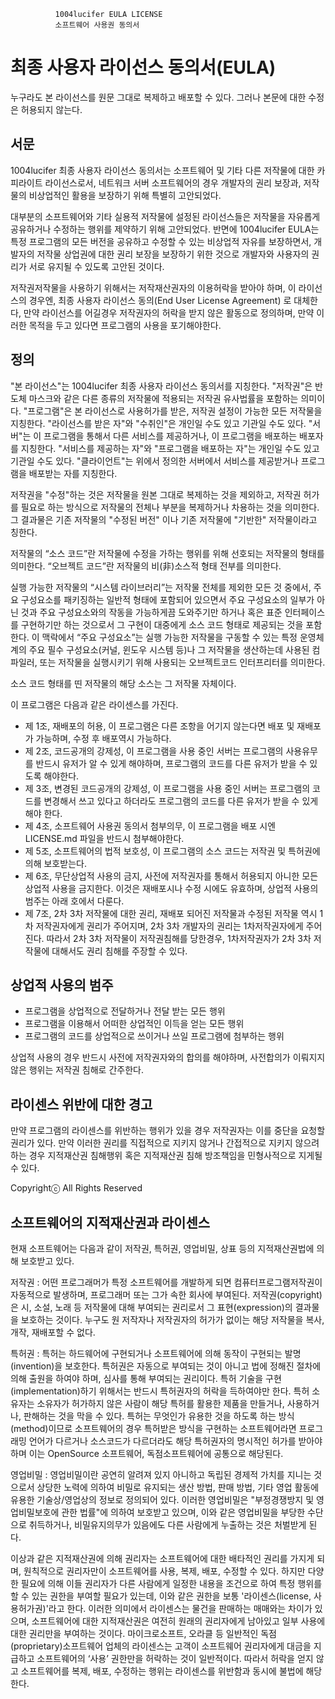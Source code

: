               1004lucifer EULA LICENSE
              소프트웨어 사용권 동의서

최종 사용자 라이선스 동의서(EULA)
=================
누구라도 본 라이선스를 원문 그대로 복제하고 배포할 수 있다. 그러나 본문에 대한 수정은 허용되지 않는다.

서문
----------------------------------
1004lucifer 최종 사용자 라이선스 동의서는 소프트웨어 및 기타 다른 저작물에 대한 카피라이트 라이선스로서, 네트워크 서버 소프트웨어의 경우 개발자의 권리 보장과, 저작물의 비상업적인 활용을 보장하기 위해 특별히 고안되었다.

대부분의 소프트웨어와 기타 실용적 저작물에 설정된 라이선스들은 저작물을 자유롭게 공유하거나 수정하는 행위를 제약하기 위해 고안되었다. 반면에 1004lucifer EULA는 특정 프로그램의 모든 버전을 공유하고 수정할 수 있는 비상업적 자유를 보장하면서, 개발자의 저작물 상업권에 대한 권리 보장을 보장하기 위한 것으로 개발자와 사용자의 권리가 서로 유지될 수 있도록 고안된 것이다.

저작권저작물을 사용하기 위해서는 저작재산권자의 이용허락을 받아야 하며, 이 라이선스의 경우엔, 최종 사용자 라이선스 동의(End User License Agreement) 로 대체한다, 만약 라이선스를 어길경우 저작권자의 허락을 받지 않은 활동으로 정의하며, 만약 이러한 목적을 두고 있다면 프로그램의 사용을 포기해야한다.


정의
----------------------------------
"본 라이선스"는 1004lucifer 최종 사용자 라이선스 동의서를 지칭한다.
"저작권"은 반도체 마스크와 같은 다른 종류의 저작물에 적용되는 저작권 유사법률을 포함하는 의미이다.
"프로그램"은 본 라이선스로 사용허가를 받은, 저작권 설정이 가능한 모든 저작물을 지칭한다. "라이선스를 받은 자"와 "수취인"은 개인일 수도 있고 기관일 수도 있다.
"서버"는 이 프로그램을 통해서 다른 서비스를 제공하거나, 이 프로그램을 배포하는 배포자를 지칭한다. "서비스를 제공하는 자"와 "프로그램을 배포하는 자"는 개인일 수도 있고 기관일 수도 있다.
"클라이언트"는 위에서 정의한 서버에서 서비스를 제공받거나 프로그램을 배포받는 자를 지칭한다.

저작권을 "수정"하는 것은 저작물을 원본 그대로 복제하는 것을 제외하고, 저작권 허가를 필요로 하는 방식으로 저작물의 전체나 부분을 복제하거나 차용하는 것을 의미한다. 그 결과물은 기존 저작물의 "수정된 버전" 이나 기존 저작물에 "기반한" 저작물이라고 칭한다.

저작물의 “소스 코드”란 저작물에 수정을 가하는 행위를 위해 선호되는 저작물의 형태를 의미한다. “오브젝트 코드”란 저작물의 비(非)소스적 형태 전부를 의미한다.

실행 가능한 저작물의 “시스템 라이브러리”는 저작물 전체를 제외한 모든 것 중에서, 주요 구성요소를 패키징하는 일반적 형태에 포함되어 있으면서 주요 구성요소의 일부가 아닌 것과 주요 구성요소와의 작동을 가능하게끔 도와주기만 하거나 혹은 표준 인터페이스를 구현하기만 하는 것으로서 그 구현이 대중에게 소스 코드 형태로 제공되는 것을 포함한다. 이 맥락에서 “주요 구성요소”는 실행 가능한 저작물을 구동할 수 있는 특정 운영체계의 주요 필수 구성요소(커널, 윈도우 시스템 등)나 그 저작물을 생산하는데 사용된 컴파일러, 또는 저작물을 실행시키기 위해 사용되는 오브젝트코드 인터프리터를 의미한다.

소스 코드 형태를 띤 저작물의 해당 소스는 그 저작물 자체이다.


이 프로그램은  다음과 같은 라이센스를 가진다.

- 제 1조, 재배포의 허용, 이 프로그램은 다른 조항을 어기지 않는다면 배포 및 재배포가 가능하며, 수정 후 배포역시 가능하다.
- 제 2조, 코드공개의 강제성, 이 프로그램을 사용 중인 서버는 프로그램의 사용유무를 반드시 유저가 알 수 있게 해야하며, 프로그램의 코드를 다른 유저가 받을 수 있도록 해야한다.
- 제 3조, 변경된 코드공개의 강제성,  이 프로그램을 사용 중인 서버는 프로그램의 코드를 변경해서 쓰고 있다고 하더라도 프로그램의 코드를 다른 유저가 받을 수 있게 해야 한다.
- 제 4조, 소프트웨어 사용권 동의서 첨부의무, 이 프로그램을 배포 시엔 LICENSE.md 파일을 반드시 첨부해야한다.
- 제 5조, 소프트웨어의 법적 보호성, 이 프로그램의 소스 코드는 저작권 및 특허권에 의해 보호받는다.
- 제 6조, 무단상업적 사용의 금지, 사전에 저작권자를 통해서 허용되지 아니한 모든 상업적 사용을 금지한다. 이것은 재배포시나 수정 시에도 유효하며, 상업적 사용의 범주는 아래 호에서 다룬다.
- 제 7조, 2차 3차 저작물에 대한 권리, 재배포 되어진 저작물과 수정된 저작물 역시 1차 저작권자에게 권리가 주어지며, 2차 3차 개발자의 권리는 1차저작권자에게 주어진다. 따라서 2차 3차 저작물이 저작권침해를 당한경우, 1차저작권자가 2차 3차 저작물에 대해서도 권리 침해를 주장할 수 있다.

상업적 사용의 범주
----------------------------------
- 프로그램을 상업적으로 전달하거나 전달 받는 모든 행위
- 프로그램을 이용해서 어떠한 상업적인 이득을 얻는 모든 행위
- 프로그램의 코드를 상업적으로 쓰이거나 쓰일 프로그램에 첨부하는 행위

상업적 사용의 경우 반드시 사전에 저작권자와의 합의를 해야하며, 사전합의가 이뤄지지 않은 행위는 저작권 침해로 간주한다.

라이센스 위반에 대한 경고
----------------------------------
만약 프로그램의 라이센스를 위반하는 행위가 있을 경우 저작권자는 이를 중단을 요청할 권리가 있다. 만약 이러한 권리를 직접적으로 지키지 않거나 간접적으로 지키지 않으려 하는 경우 지적재산권 침해행위 혹은 지적재산권 침해 방조책임을 민형사적으로 지게될 수 있다.

Copyrightⓒ All Rights Reserved

소프트웨어의 지적재산권과 라이센스
----------------------------------
현재 소프트웨어는 다음과 같이 저작권, 특허권, 영업비밀, 상표 등의 지적재산권법에 의해 보호받고 있다.

저작권 : 어떤 프로그래머가 특정 소프트웨어를 개발하게 되면 컴퓨터프로그램저작권이 자동적으로 발생하며, 프로그래머 또는 그가 속한 회사에 부여된다. 저작권(copyright)은 시, 소설, 노래 등 저작물에 대해 부여되는 권리로서 그 표현(expression)의 결과물을 보호하는 것이다. 누구도 원 저작자나 저작권자의 허가가 없이는 해당 저작물을 복사, 개작, 재배포할 수 없다. 

특허권 : 특허는 하드웨어에 구현되거나 소프트웨어에 의해 동작이 구현되는 발명(invention)을 보호한다. 특허권은 자동으로 부여되는 것이 아니고 법에 정해진 절차에 의해 출원을 하여야 하며, 심사를 통해 부여되는 권리이다. 특허 기술을 구현(implementation)하기 위해서는 반드시 특허권자의 허락을 득하여야만 한다. 특허 소유자는 소유자가 허가하지 않은 사람이 해당 특허를 활용한 제품을 만들거나, 사용하거나, 판해하는 것을 막을 수 있다. 특허는 무엇인가 유용한 것을 하도록 하는 방식(method)이므로 소프트웨어의 경우 특허받은 방식을 구현하는 소프트웨어라면 프로그래밍 언어가 다르거나 소스코드가 다르더라도 해당 특허권자의 명시적인 허가를 받아야 하며 이는 OpenSource 소프트웨어, 독점소프트웨어에 공통으로 해당된다. 

영업비밀 : 영업비밀이란 공연히 알려져 있지 아니하고 독립된 경제적 가치를 지니는 것으로서 상당한 노력에 의하여 비밀로 유지되는 생산 방법, 판매 방법, 기타 영업 활동에 유용한 기술상/영업상의 정보로 정의되어 있다. 이러한 영업비밀은 "부정경쟁방지 및 영업비밀보호에 관한 법률"에 의하여 보호받고 있으며, 이와 같은 영업비밀을 부당한 수단으로 취득하거나, 비밀유지의무가 있음에도 다른 사람에게 누출하는 것은 처벌받게 된다. 

이상과 같은 지적재산권에 의해 권리자는 소프트웨어에 대한 배타적인 권리를 가지게 되며, 원칙적으로 권리자만이 소프트웨어를 사용, 복제, 배포, 수정할 수 있다. 하지만 다양한 필요에 의해 이들 권리자가 다른 사람에게 일정한 내용을 조건으로 하여 특정 행위를 할 수 있는 권한을 부여할 필요가 있는데, 이와 같은 권한을 보통 '라이센스(license, 사용허가권)'라고 한다. 이러한 의미에서 라이센스는 물건을 판매하는 매매와는 차이가 있으며, 소프트웨어에 대한 지적재산권은 여전히 원래의 권리자에게 남아있고 일부 사용에 대한 권리만을 부여하는 것이다. 마이크로소프트, 오라클 등 일반적인 독점(proprietary)소프트웨어 업체의 라이센스는 고객이 소프트웨어 권리자에게 대금을 지급하고 소프트웨어의 ‘사용’ 권한만을 허락하는 것이 일반적이다. 따라서 허락을 얻지 않고 소프트웨어를 복제, 배포, 수정하는 행위는 라이센스를 위반함과 동시에 불법에 해당한다.
